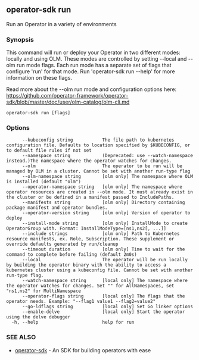 ## operator-sdk run

Run an Operator in a variety of environments

### Synopsis

This command will run or deploy your Operator in two different modes: locally
and using OLM. These modes are controlled by setting --local and --olm run mode
flags. Each run mode has a separate set of flags that configure 'run' for that
mode. Run 'operator-sdk run --help' for more information on these flags.

Read more about the --olm run mode and configuration options here:
https://github.com/operator-framework/operator-sdk/blob/master/doc/user/olm-catalog/olm-cli.md


```
operator-sdk run [flags]
```

### Options

```
      --kubeconfig string           The file path to kubernetes configuration file. Defaults to location specified by $KUBECONFIG, or to default file rules if not set
      --namespace string            (Deprecated: use --watch-namespace instead.)The namespace where the operator watches for changes.
      --olm                         The operator to be run will be managed by OLM in a cluster. Cannot be set with another run-type flag
      --olm-namespace string        [olm only] The namespace where OLM is installed (default "olm")
      --operator-namespace string   [olm only] The namespace where operator resources are created in --olm mode. It must already exist in the cluster or be defined in a manifest passed to IncludePaths.
      --manifests string            [olm only] Directory containing package manifest and operator bundles.
      --operator-version string     [olm only] Version of operator to deploy
      --install-mode string         [olm only] InstallMode to create OperatorGroup with. Format: InstallModeType=[ns1,ns2[, ...]]
      --include strings             [olm only] Path to Kubernetes resource manifests, ex. Role, Subscription. These supplement or override defaults generated by run/cleanup
      --timeout duration            [olm only] Time to wait for the command to complete before failing (default 2m0s)
      --local                       The operator will be run locally by building the operator binary with the ability to access a kubernetes cluster using a kubeconfig file. Cannot be set with another run-type flag.
      --watch-namespace string      [local only] The namespace where the operator watches for changes. Set "" for AllNamespaces, set "ns1,ns2" for MultiNamespace
      --operator-flags string       [local only] The flags that the operator needs. Example: "--flag1 value1 --flag2=value2"
      --go-ldflags string           [local only] Set Go linker options
      --enable-delve                [local only] Start the operator using the delve debugger
  -h, --help                        help for run
```

### SEE ALSO

* [operator-sdk](operator-sdk.md)	 - An SDK for building operators with ease

